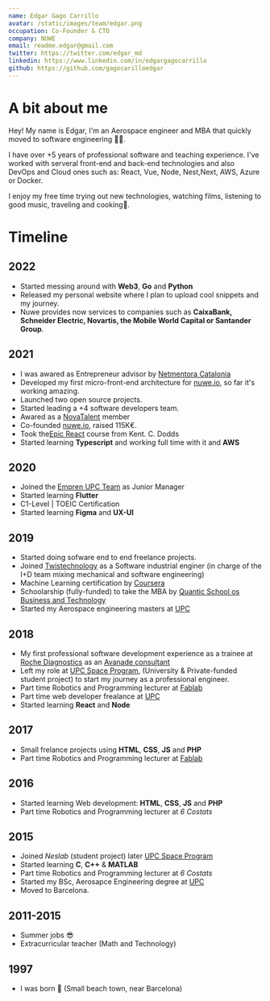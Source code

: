 ```yaml
---
name: Edgar Gago Carrillo
avatar: /static/images/team/edgar.png
occupation: Co-Founder & CTO
company: NUWE
email: readme.edgar@gmail.com
twitter: https://twitter.com/edgar_md
linkedin: https://www.linkedin.com/in/edgargagocarrillo
github: https://github.com/gagocarilloedgar
---
```


# A bit about me

Hey! My name is Edgar, I'm an Aerospace engineer and MBA that quickly moved to software engineering 👨‍💻.

I have over +5 years of professional software and teaching experience. I've worked with serveral front-end and back-end technologies and also DevOps and Cloud ones such as:
React, Vue, Node, Nest,Next, AWS, Azure or Docker.

I enjoy my free time trying out new technologies, watching films, listening to good music, traveling and cooking🤩.

# Timeline

## 2022

- Started messing around with **Web3**, **Go** and **Python**
- Released my personal website where I plan to upload cool snippets and my journey.
- Nuwe provides now services to companies such as **CaixaBank, Schneider Electric, Novartis, the Mobile World Capital or Santander Group**.

## 2021

- I was awared as Entrepreneur advisor by [Netmentora Catalonia](https://netmentoracatalunya.org)
- Developed my first micro-front-end architecture for [nuwe.io](nuwe.io), so far it's working amazing.
- Launched two open source projects.
- Started leading a +4 software developers team.
- Awared as a [NovaTalent](https://www.novatalent.com) member
- Co-founded [nuwe.io](nuwe.io), raised 115K€.
- Took the[Epic React](https://epicreact.dev) course from Kent. C. Dodds
- Started learning **Typescript** and working full time with it and **AWS**

## 2020

- Joined the [Empren UPC Team](https://www.upc.edu/emprenupc/ca) as Junior Manager
- Started learning **Flutter**
- C1-Level | TOEIC Certification
- Started learning **Figma** and **UX-UI**

## 2019

- Started doing sofware end to end freelance projects.
- Joined [Twistechnology](http://twistechnology.com) as a Software industrial enginer (in charge of the I+D team mixing mechanical and software engineering)
- Machine Learning certification by [Coursera](https://www.coursera.org/browse/data-science/machine-learning)
- Schoolarship (fully-funded) to take the MBA by [Quantic School os Business and Technology](https://quantic.edu)
- Started my Aerospace engineering masters at [UPC](https://eseiaat.upc.edu/ca/estudis/estudis-en-enginyeria-aeroespacial/master-universitari-en-enginyeria-aeronautica)

## 2018

- My first professional software development experience as a trainee at [Roche Diagnostics](https://www.roche.es/es_es/Diagnostics.html) as an [Avanade consultant](https://www.avanade.com/es-es)
- Left my role at [UPC Space Program](https://upcprogram.space), (University & Private-funded student project) to start my journey as a professional engineer.
- Part time Robotics and Programming lecturer at [Fablab](https://eseiaat.upc.edu/ca/projectes-estudiants/fablab)
- Part time web developer frealance at [UPC](https://www.upc.edu)
- Started learning **React** and **Node**

## 2017

- Small frelance projects using **HTML**, **CSS**, **JS** and **PHP**
- Part time Robotics and Programming lecturer at [Fablab](https://eseiaat.upc.edu/ca/projectes-estudiants/fablab)

## 2016

- Started learning Web development: **HTML**, **CSS**, **JS** and **PHP**
- Part time Robotics and Programming lecturer at _6 Costats_

## 2015

- Joined _Neslab_ (student project) later [UPC Space Program](https://upcprogram.space)
- Started learning **C**, **C++** & **MATLAB**
- Part time Robotics and Programming lecturer at _6 Costats_
- Started my BSc, Aerosapce Engineering degree at [UPC](https://www.upc.edu/ca/graus/enginyeria-en-vehicles-aeroespacials-terrassa-eseiaat)
- Moved to Barcelona.

## 2011-2015

- Summer jobs 😎
- Extracurricular teacher (Math and Technology)

## 1997

- I was born 🐣 (Small beach town, near Barcelona)
